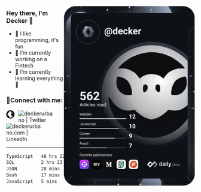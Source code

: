 <a href="https://app.daily.dev/Decker"><img align="right" width="350px" src="https://github.com/decker-dev/decker-dev/blob/master/devcard.svg" alt="Decker Dev Card"/></a>

### Hey there, I'm Decker 👋

- 🌟 I like programming, it's fun
- 🔭 I’m currently working on a Fintech
- 🌱 I’m currently learning everything 🤣

### 📱Connect with me:

[<img align="left" alt="deckerurbano.com" width="22px" src="https://raw.githubusercontent.com/iconic/open-iconic/master/svg/globe.svg" style="margin-right: 10px;" />](https://deckerurbano.com)
[<img align="left" alt="deckerurbano | Twitter" width="100px" src="https://img.shields.io/badge/twitter-%231DA1F2.svg?&style=for-the-badge&logo=twitter&logoColor=white" style="margin-right: 10px;" />](https://twitter.com/deckerurbano)
[<img align="left" alt="deckerurbano.com | LinkedIn" width="100px" src="https://img.shields.io/badge/linkedin-%230077B5.svg?&style=for-the-badge&logo=linkedin&logoColor=white" />](https://linkedin.com/in/deckerurbano)

<br clear="left"/>

---

<div style="text-align: center;">
<!--START_SECTION:waka-->

```txt
TypeScript   46 hrs 22 mins  ███████████████████████▒░   93.28 %
SQL          2 hrs 23 mins   █▒░░░░░░░░░░░░░░░░░░░░░░░   04.81 %
JSON         28 mins         ▒░░░░░░░░░░░░░░░░░░░░░░░░   00.95 %
Bash         17 mins         ░░░░░░░░░░░░░░░░░░░░░░░░░   00.58 %
JavaScript   5 mins          ░░░░░░░░░░░░░░░░░░░░░░░░░   00.17 %
```

<!--END_SECTION:waka-->
</div>

